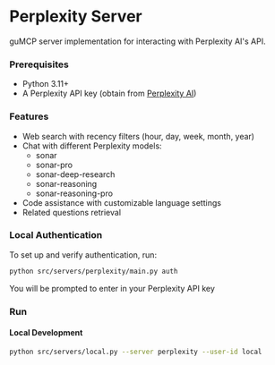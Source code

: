 # Perplexity Server

guMCP server implementation for interacting with Perplexity AI's API.

### Prerequisites

- Python 3.11+
- A Perplexity API key (obtain from [Perplexity AI](https://www.perplexity.ai/))

### Features

- Web search with recency filters (hour, day, week, month, year)
- Chat with different Perplexity models:
  - sonar
  - sonar-pro
  - sonar-deep-research
  - sonar-reasoning
  - sonar-reasoning-pro
- Code assistance with customizable language settings
- Related questions retrieval

### Local Authentication

To set up and verify authentication, run:

```bash
python src/servers/perplexity/main.py auth
```

You will be prompted to enter in your Perplexity API key

### Run

#### Local Development

```bash
python src/servers/local.py --server perplexity --user-id local
```
